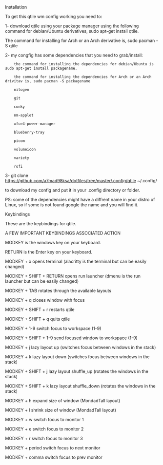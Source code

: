 Installation

To get this qtile wm config working you need to:

1- download qtile using your package manager using the following command for debian/Ubuntu derivatives, sudo apt-get install qtile. 

The command for installing for Arch or an Arch derivative is, sudo pacman -S qtile


2- my congfig has some dependencies that you need to grab/install:

        the command for installing the dependencies for debian/Ubuntu is sudo apt-get install packagename.
        
        the command for installing the dependencies for Arch or an Arch drivitav is, sudo pacman -S packagename

        nitogen
        
        git
        
        conky
        
        nm-applet
        
        xfce4-power-manager
        
        blueberry-tray
        
        picom
        
        volumeicon
        
        variety
        
        rofi
  
   
3- git clone https://github.com/a7mad98ksa/dotfiles/tree/master/.config/qtile ~/.config/

to download my config and put it in your .config directory or folder.

PS: some of the dependencies might have a diffrent name in your distro of Linux, so if some is not found google the name and you will find it.


Keybindings


These are the keybindings for qtile.

  
A FEW IMPORTANT KEYBINDINGS
ASSOCIATED ACTION

MODKEY is the windows key on your keyboard.

RETURN is the Enter key on your keyboard.


MODKEY + x
opens terminal (alacritty is the terminal but can be easily changed)

  
MODKEY + SHIFT + RETURN
opens run launcher (dmenu is the run launcher but can be easily changed)

  
MODKEY + TAB
rotates through the available layouts

  
MODKEY + q
closes window with focus

  
MODKEY + SHIFT + r
restarts qtile

  
MODKEY + SHIFT + q
quits qtile

  
MODKEY + 1-9
switch focus to workspace (1-9)

  
MODKEY + SHIFT + 1-9
send focused window to workspace (1-9)

  
MODKEY + j
lazy layout up (switches focus between windows in the stack)

  
MODKEY + k
lazy layout down (switches focus between windows in the stack)

  
MODKEY + SHIFT + j
lazy layout shuffle_up (rotates the windows in the stack)

  
MODKEY + SHIFT + k
lazy layout shuffle_down (rotates the windows in the stack)

  
MODKEY + h
expand size of window (MondadTall layout)

  
MODKEY + l
shrink size of window (MondadTall layout)

  
MODKEY + w
switch focus to monitor 1

  
MODKEY + e
switch focus to monitor 2

  
MODKEY + r
switch focus to monitor 3

  
MODKEY + period
switch focus to next monitor

  
MODKEY + comma
switch focus to prev monitor
